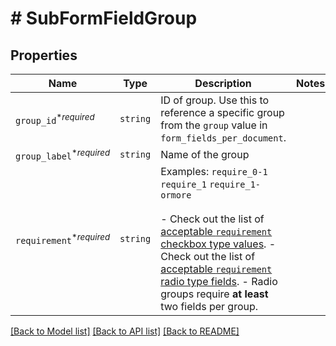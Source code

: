 # # SubFormFieldGroup



## Properties

Name | Type | Description | Notes
------------ | ------------- | ------------- | -------------
| `group_id`<sup>*_required_</sup> | ```string``` |  ID of group. Use this to reference a specific group from the `group` value in `form_fields_per_document`.  |  |
| `group_label`<sup>*_required_</sup> | ```string``` |  Name of the group  |  |
| `requirement`<sup>*_required_</sup> | ```string``` |  Examples: `require_0-1` `require_1` `require_1-ormore`<br><br>- Check out the list of [acceptable `requirement` checkbox type values](https://app.hellosign.com/api/reference#CheckboxFieldGrouping). - Check out the list of [acceptable `requirement` radio type fields](https://app.hellosign.com/api/reference#RadioFieldGrouping). - Radio groups require **at least** two fields per group.  |  |

[[Back to Model list]](../../README.md#models) [[Back to API list]](../../README.md#endpoints) [[Back to README]](../../README.md)
